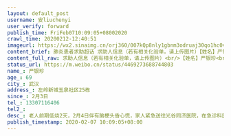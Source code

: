 ```yaml
---
layout: default_post
username: 安liuchenyi
user_verify: forward
publish_time: FriFeb0710:09:05+08002020
crawl_time: 20200212-12:40:51
imageurl: https://wx2.sinaimg.cn/orj360/007kQp8nly1gbnm3odruaj30qo1hc0vw.jpg,https://wx3.sinaimg.cn/orj360/007kQp8nly1gbnm3os2pmj30qo1hcac4.jpg
content_brief: 肺炎患者求助超话 求助人信息（若有相关化验单，请上传图片）【姓名】严银珍【年龄】69【所在城市】武汉【所在小区、社区】左岭新城玉泉社区25栋【患病时间】2月3日【联系方式】13307116406【其他紧急联系人】【病情描述】 老人前期低烧2天，2月4日伴有脑梗头昏心慌，家人紧急送往光谷同济 ...全文
content_full_raw: 求助人信息（若有相关化验单，请上传图片）<br/>【姓名】严银珍<br/>【年龄】69<br/>【所在城市】武汉<br/>【所在小区、社区】左岭新城玉泉社区25栋<br/>【患病时间】2月3日<br/>【联系方式】13307116406<br/>【其他紧急联系人】<br/>【病情描述】老人前期低烧2天，2月4日伴有脑梗头昏心慌，家人紧急送往光谷同济医院，在急诊科医生的建议下照了ct显示双肺感染，2月6日核酸检测结果呈阳性，家中全员都已做核酸检测等待结果且在家自我隔离中。2月6日老人高烧38.5度，家人联系社区和政府，两方互相推诿后在政府承诺安排我们住院15小时后都没人车辆或任何人员联系我们。老人患有糖尿病，冠心病，高血压，脑梗，家人本着不给社会和政府添乱的原则也不敢出门送婆婆就医。只能求助于网络
status_url: https://m.weibo.cn/status/4469273688744803
name_: 严银珍
age_: 69
city_: 武汉
address_: 左岭新城玉泉社区25栋
since_: 2月3日
tel_: 13307116406
tel2_: 
desc_: 老人前期低烧2天，2月4日伴有脑梗头昏心慌，家人紧急送往光谷同济医院，在急诊科医生的建议下照了ct显示双肺感染，2月6日核酸检测结果呈阳性，家中全员都已做核酸检测等待结果且在家自我隔离中。2月6日老人高烧38.5度，家人联系社区和政府，两方互相推诿后在政府承诺安排我们住院15小时后都没人车辆或任何人员联系我们。老人患有糖尿病，冠心病，高血压，脑梗，家人本着不给社会和政府添乱的原则也不敢出门送婆婆就医。只能求助于网络
publish_timestamp: 2020-02-07 10:09:05+08:00
---
```

